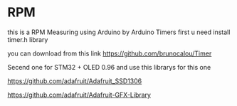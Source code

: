 # RPM
this is a RPM Measuring using Arduino by Arduino Timers 
first u need install timer.h library

you can download from this link https://github.com/brunocalou/Timer

Secend one for STM32 + OLED 0.96 and use this librarys for this one

https://github.com/adafruit/Adafruit_SSD1306

https://github.com/adafruit/Adafruit-GFX-Library
